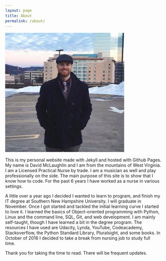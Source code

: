 ```yaml
---
layout: page
title: About
permalink: /about/
---
```

![bio_pic](/bio_pic.jpg)

This is my personal website made with Jekyll and hosted with Github Pages. My name is David McLaughlin and I am from the mountains of West Virginia. I am a Licensed Practical Nurse by trade. I am a musician as well and play professionally on the side. The main purpose of this site is to show that I know how to code. For the past 6 years I have worked as a nurse in various settings.

A little over a year ago I decided I wanted to learn to program, and finish my IT degree at Southern New Hampshire University. I will graduate in November. Once I got started and tackled the initial learning curve I started to love it. I learned the basics of Object-oriented programming with Python, Linux and the command line, SQL, Git, and web development. I am mainly self-taught, though I have learned a bit in the degree program. The resources I have used are Udacity, Lynda, YouTube, Codeacademy, Stackoverflow, the Python Standard Library, Pluralsight, and some books. In October of 2016 I decided to take a break from nursing job to study full time.

Thank you for taking the time to read. There will be frequent updates.